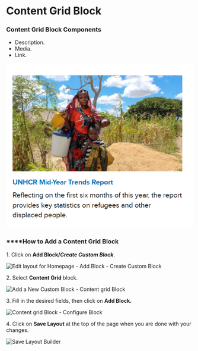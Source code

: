 # Content Grid Block

### Content Grid Block Components <a href="#basic-info-tab" id="basic-info-tab"></a>

* Description.
* Media.
* Link.

![Content Grid Block](../../../../.gitbook/assets/chrome_1jz8QMS3uf.png)

### **​**How to Add a **Content Grid Block**

1\. Click on **Add Block/**_**Create Custom Block**_.

![Edit layout for Homepage - Add Block - Create Custom Block](https://869398115-files.gitbook.io/~/files/v0/b/gitbook-x-prod.appspot.com/o/spaces%2F-LMp_PWjEdZQrVE520s3%2Fuploads%2F1imSwmFVz4ekzIjydKB5%2FEdit%20layout%20for%20Homepage%20_%20Add%20Block%20-%20Create%20Custom%20Block.png?alt=media\&token=1061f961-5e2d-43de-a1fc-93c984e003c0)

2\. Select **Content Grid** block.

![Add a New Custom Block - Content grid Block](https://1248377064-files.gitbook.io/~/files/v0/b/gitbook-x-prod.appspot.com/o/spaces%2F8luXzPWcw7psIQGFGhFR%2Fuploads%2FvvvKi3AcJ9qXK6bh4EQR%2Fimage.png?alt=media\&token=06c3c51e-70b4-472e-965e-bfa49f42f509)

3\. Fill in the desired fields, then click on **Add Block.**

![Content grid Block - Configure Block](https://1248377064-files.gitbook.io/~/files/v0/b/gitbook-x-prod.appspot.com/o/spaces%2F8luXzPWcw7psIQGFGhFR%2Fuploads%2FdodylxHCpNHyV3XDLGNf%2Fimage.png?alt=media\&token=169e5ea5-d51d-4d76-a287-32e85ea01286)

4\. Click on **Save Layout** at the top of the page when you are done with your changes.

![Save Layout Builder](https://869398115-files.gitbook.io/~/files/v0/b/gitbook-x-prod.appspot.com/o/spaces%2F-LMp_PWjEdZQrVE520s3%2Fuploads%2FGIhytVWm1Sz2YuALd5iP%2FEdit%20layout%20for%20Homepage%20_%20Save%20Layout.png?alt=media\&token=71ec9038-cfaf-449d-ad8a-b3ba8c16692e)
